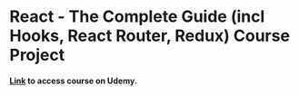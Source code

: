 # React - The Complete Guide (incl Hooks, React Router, Redux) Course Project

#### [Link](https://www.udemy.com/course/react-the-complete-guide-incl-redux/learn/lecture/25595420#overview) to access course on Udemy.